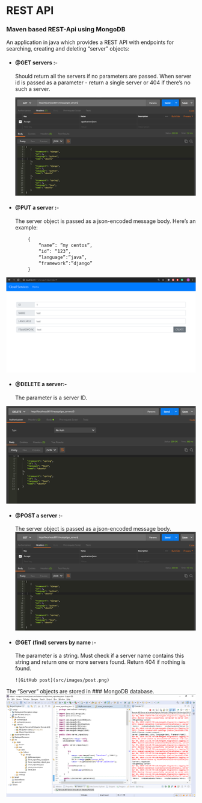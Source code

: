 # REST API  
### Maven based REST-Api using MongoDB 
An application in java which provides a REST API with endpoints for searching, creating and deleting “server” objects: 

* #### @GET servers :-
	 Should return all the servers if no parameters are passed. When server id is passed as a parameter - return a single server or 404 if there’s no such a server.

	 ![GitHub get_all](src/images/get_all.png)

* #### @PUT a server :-
	 The server object is passed as a json-encoded message body. Here’s an example:<br />
```bson
		{ 
			“name”: ”my centos”,
		 	“id”: “123”,
		  	“language”:”java”,
		   	“framework”:”django” 
		}
```
![GitHub site_insert](src/images/site_insert.png)


* #### @DELETE a server:-<br />
	 The parameter is a server ID. 

![GitHub deletebyid](src/images/deletebyid.png)

* #### @POST a server :-
	 The server object is passed as a json-encoded message body.
		 ![GitHub get_all](src/images/get_all.png)

* #### @GET (find) servers by name :-<br />
	 The parameter is a string. Must check if a server name contains this string and return one or more servers found. Return 404 if nothing is found.

	  ![GitHub post](src/images/post.png)

The “Server” objects are stored in ### MongoDB database.
	![GitHub code2](src/images/code2.png)

